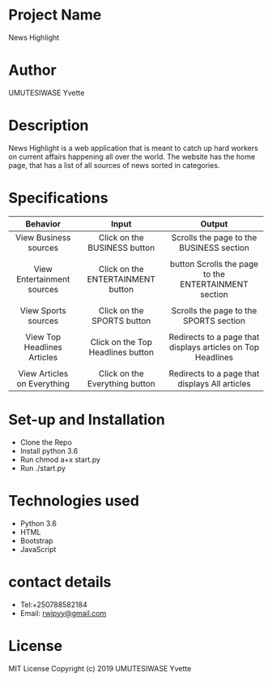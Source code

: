 # Project Name
News Highlight
# Author
UMUTESIWASE Yvette
# Description
News Highlight is a web application that is meant to catch up hard workers on current affairs happening all over the world. The website has the home page, that has a list of all sources of news sorted in categories.
# Specifications
| Behavior |Input | Output |
| :---:   | :-: | :-:      |
| View Business sources | Click on the BUSINESS button | Scrolls the page to the BUSINESS section |
|         |     |          |
| View Entertainment sources|Click on the ENTERTAINMENT button	 | button	Scrolls the page to the ENTERTAINMENT section |
|         |     |          |
| View Sports sources| Click on the SPORTS button | 	Scrolls the page to the SPORTS section |
|         |     |          |
| View Top Headlines Articles	 | Click on the Top Headlines button | Redirects to a page that displays articles on Top Headlines |
|         |     |          |
| View Articles on Everything | Click on the Everything button | Redirects to a page that displays All articles|
# Set-up and Installation
*  Clone the Repo
* Install python 3.6
* Run chmod a+x start.py
* Run ./start.py
# Technologies used
* Python 3.6
* HTML
* Bootstrap
* JavaScript
# contact details
* Tel:+250788582184
* Email: rwjpyy@gmail.com
# License
MIT License
Copyright (c) 2019 UMUTESIWASE Yvette

